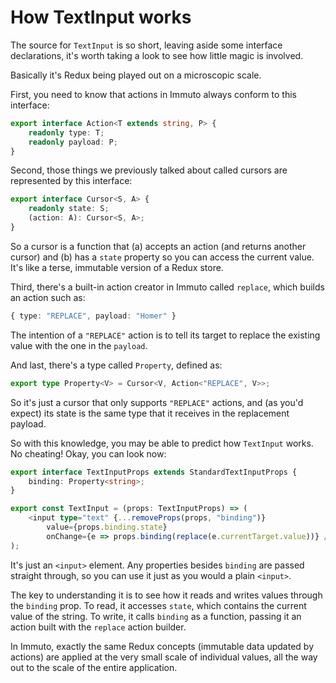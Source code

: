 # How TextInput works

The source for `TextInput` is so short, leaving aside some interface declarations, it's worth taking a look to see how little magic is involved.

Basically it's Redux being played out on a microscopic scale.

First, you need to know that actions in Immuto always conform to this interface:

```ts
export interface Action<T extends string, P> {
    readonly type: T;
    readonly payload: P;
}
```

Second, those things we previously talked about called cursors are represented by this interface:

```ts
export interface Cursor<S, A> {
    readonly state: S;
    (action: A): Cursor<S, A>;
}
```

So a cursor is a function that (a) accepts an action (and returns another cursor) and (b) has a `state` property so you can access the current value. It's like a terse, immutable version of a Redux store.

Third, there's a built-in action creator in Immuto called `replace`, which builds an action such as:

```ts
{ type: "REPLACE", payload: "Homer" }
```

The intention of a `"REPLACE"` action is to tell its target to replace the existing value with the one in the `payload`.

And last, there's a type called `Property`, defined as:

```ts
export type Property<V> = Cursor<V, Action<"REPLACE", V>>;
```

So it's just a cursor that only supports `"REPLACE"` actions, and (as you'd expect) its state is the same type that it receives in the replacement payload.

So with this knowledge, you may be able to predict how `TextInput` works. No cheating! Okay, you can look now:

```ts
export interface TextInputProps extends StandardTextInputProps {
    binding: Property<string>;
}

export const TextInput = (props: TextInputProps) => (
    <input type="text" {...removeProps(props, "binding")}
        value={props.binding.state}
        onChange={e => props.binding(replace(e.currentTarget.value))} />
);
```

It's just an `<input>` element. Any properties besides `binding` are passed straight through, so you can use it just as you would a plain `<input>`.

The key to understanding it is to see how it reads and writes values through the `binding` prop. To read, it accesses `state`, which contains the current value of the string. To write, it calls `binding` as a function, passing it an action built with the `replace` action builder.

In Immuto, exactly the same Redux concepts (immutable data updated by actions) are applied at the very small scale of individual values, all the way out to the scale of the entire application.
